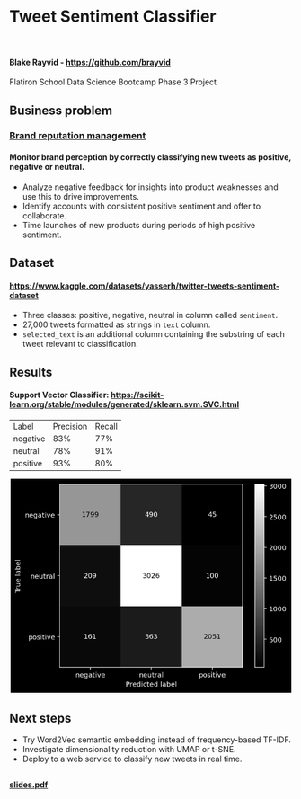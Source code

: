 # Tweet Sentiment Classifier

<a href="https://colab.research.google.com/github/brayvid/tweet-sentiment-classifier/blob/main/tweet_sentiment_classifier.ipynb" rel="Open in Colab"><img src="https://colab.research.google.com/assets/colab-badge.svg" alt="" /></a>
<h4>Blake Rayvid - <a href=https://github.com/brayvid>https://github.com/brayvid</a></h4>
Flatiron School Data Science Bootcamp Phase 3 Project


## Business problem
<h3><u>Brand reputation management</u></h3>
<h4>Monitor brand perception by correctly classifying new tweets as positive, negative or neutral.</h4>
<ul>
<li>Analyze negative feedback for insights into product weaknesses and use this to drive improvements.
<li>Identify accounts with consistent positive sentiment and offer to collaborate.
<li>Time launches of new products during periods of high positive sentiment.
</ul>

## Dataset
<h4><a href="https://www.kaggle.com/datasets/yasserh/twitter-tweets-sentiment-dataset">https://www.kaggle.com/datasets/yasserh/twitter-tweets-sentiment-dataset</a></h4>
<ul>
<li>Three classes: positive, negative, neutral in column called <code>sentiment</code>.
<li>27,000 tweets formatted as strings in <code>text</code> column.
<li><code>selected_text</code> is an additional column containing the substring of each tweet relevant to classification.
</ul>

## Results
<h4>Support Vector Classifier: <a href="https://scikit-learn.org/stable/modules/generated/sklearn.svm.SVC.html">https://scikit-learn.org/stable/modules/generated/sklearn.svm.SVC.html</a></h4>
<table>
<tr>
<td>Label</td>
<td>Precision</td>
<td>Recall</td>
</tr>
<tr>
<td>negative</td>
<td>83%</td>
<td>77%</td>
</tr>
<tr>
<td>neutral</td>
<td>78%</td>
<td>91%</td>
</tr>
<tr>
<td>positive</td>
<td>93%</td>
<td>80%</td>
</tr>
</table>
<center><img src="images/conf_mat_svc.png" width="500px"></center>

## Next steps
<ul>
<li>Try Word2Vec semantic embedding instead of frequency-based TF-IDF.
<li>Investigate dimensionality reduction with UMAP or t-SNE.
<li>Deploy to a web service to classify new tweets in real time.
</ul>


##
<h4><a href="https://github.com/brayvid/tweet-sentiment-classifier/blob/main/slides.pdf">slides.pdf</a></h4>
